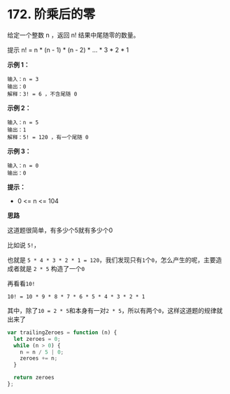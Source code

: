 # 172. 阶乘后的零

给定一个整数 n ，返回 n! 结果中尾随零的数量。

提示 n! = n * (n - 1) * (n - 2) * ... * 3 * 2 * 1

**示例 1：**
```
输入：n = 3
输出：0
解释：3! = 6 ，不含尾随 0
```
**示例 2：**
```
输入：n = 5
输出：1
解释：5! = 120 ，有一个尾随 0
```
**示例 3：**
```
输入：n = 0
输出：0
```

**提示：**

- 0 <= n <= 104

**思路**

这道题很简单，有多少个5就有多少个0

比如说 `5!`，


也就是 `5 * 4 * 3 * 2 * 1 = 120`，我们发现只有`1`个`0`，怎么产生的呢，主要造成者就是 `2 * 5` 构造了一个`0`

再看看`10!`

`10! = 10 * 9 * 8 * 7 * 6 * 5 * 4 * 3 * 2 * 1`

其中，除了`10 = 2 * 5`和本身有一对`2 * 5`，所以有两个`0`，这样这道题的规律就出来了

```js
var trailingZeroes = function (n) {
  let zeroes = 0;
  while (n > 0) {
    n = n / 5 | 0;
    zeroes += n;
  }

  return zeroes
};
```